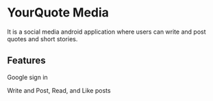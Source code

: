 # YourQuote Media

It is a social media android application where users can write and post quotes and short stories.

## Features
 Google sign in

Write and Post, Read, and Like posts
